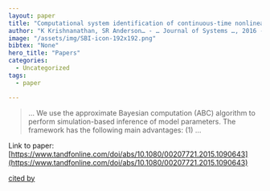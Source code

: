 ```yaml
---
layout: paper
title: "Computational system identification of continuous-time nonlinear systems using approximate Bayesian computation"
author: "K Krishnanathan, SR Anderson… - … Journal of Systems …, 2016 - Taylor & Francis"
image: "/assets/img/SBI-icon-192x192.png"
bibtex: "None"
hero_title: "Papers"
categories:
  - Uncategorized
tags:
  - paper

---
```

>… We use the approximate Bayesian computation (ABC) algorithm to perform simulation-based inference of model parameters. The framework has the following main advantages: (1) …

Link to paper: [https://www.tandfonline.com/doi/abs/10.1080/00207721.2015.1090643](https://www.tandfonline.com/doi/abs/10.1080/00207721.2015.1090643)

[cited by](https://scholar.google.com/scholar?cites=1478024768159221596&as_sdt=2005&sciodt=0,5&hl=en&num=20)
